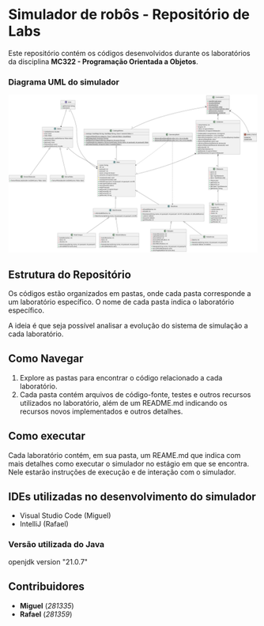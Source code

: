 # Simulador de robôs - Repositório de Labs

Este repositório contém os códigos desenvolvidos durante os laboratórios da disciplina **MC322 - Programação Orientada a Objetos**. 

### Diagrama UML do simulador
![Diagrama UML](uml/diagram.png "Diagrama UML")

## Estrutura do Repositório

Os códigos estão organizados em pastas, onde cada pasta corresponde a um laboratório específico. O nome de cada pasta indica o laboratório específico.

A ideia é que seja possível analisar a evolução do sistema de simulação a cada laboratório.

## Como Navegar

1. Explore as pastas para encontrar o código relacionado a cada laboratório.
2. Cada pasta contém arquivos de código-fonte, testes e outros recursos utilizados no laboratório, além de um README.md indicando os recursos novos implementados e outros detalhes.

## Como executar

Cada laboratório contém, em sua pasta, um REAME.md que indica com mais detalhes como executar o simulador no estágio em que se encontra. 
Nele estarão instruções de execução e de interação com o simulador.

## IDEs utilizadas no desenvolvimento do simulador

- Visual Studio Code (Miguel)
- IntelliJ (Rafael)

### Versão utilizada do Java

openjdk version "21.0.7"

## Contribuidores
- **Miguel** (_281335_)
- **Rafael** (_281359_) 
